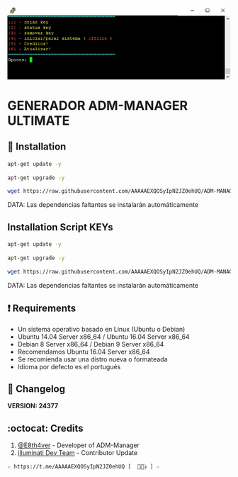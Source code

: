 ﻿![logo](https://github.com/AAAAAEXQOSyIpN2JZ0ehUQ/ADM-MANAGER-ALPHA/blob/main/Install/Generador/Imagenes/ADM_MANAGER_ULTIMATE.jpg)

# GENERADOR ADM-MANAGER ULTIMATE

## :book: Installation
```bash
apt-get update -y
```
```bash
apt-get upgrade -y
```
```bash
wget https://raw.githubusercontent.com/AAAAAEXQOSyIpN2JZ0ehUQ/ADM-MANAGER-ALPHA/main/Install/Generador/adminsetup.sh; chmod +x adminsetup.sh; ./adminsetup.sh
```
DATA: Las dependencias faltantes se instalarán automáticamente

## Installation Script KEYs
```bash
apt-get update -y
```
```bash
apt-get upgrade -y
```
```bash
wget https://raw.githubusercontent.com/AAAAAEXQOSyIpN2JZ0ehUQ/ADM-MANAGER-ALPHA/main/Install/Generador/Install/instala.sh; chmod +x instala.sh; ./instala.sh
```
DATA: Las dependencias faltantes se instalarán automáticamente

## :heavy_exclamation_mark: Requirements
* Un sistema operativo basado en Linux (Ubuntu o Debian)
* Ubuntu 14.04 Server x86_64 / Ubuntu 16.04 Server x86_64
* Debian 8 Server x86_64 / Debian 9 Server x86_64
* Recomendamos Ubuntu 16.04 Server x86_64
* Se recomienda usar una distro nueva o formateada
* Idioma por defecto es el portugués

## :scroll: Changelog
**VERSION: 24377**


## :octocat: Credits
1. [@E8th4ver](https://t.me/E8th4ver) - Developer of ADM-Manager
2. [illuminati Dev Team](https://t.me/AAAAAEXQOSyIpN2JZ0ehUQ) - Contributor Update 
```
☆ https://t.me/AAAAAEXQOSyIpN2JZ0ehUQ [  ⃘⃤꙰✰ ] ☆
```
